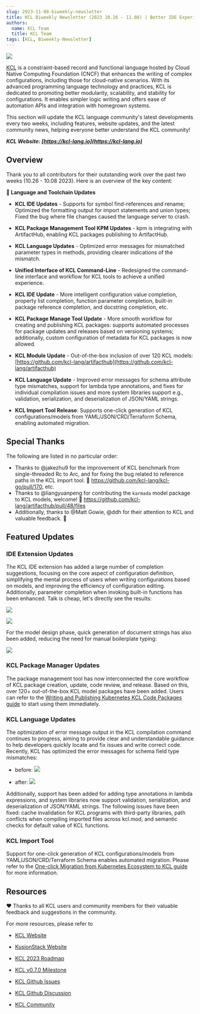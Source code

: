```yaml
---
slug: 2023-11-08-biweekly-newsletter
title: KCL Biweekly Newsletter (2023 10.26 - 11.08) | Better IDE Experience Enhancements and More Cloud-Native Modules
authors:
  name: KCL Team
  title: KCL Team
tags: [KCL, Biweekly-Newsletter]
---
```


![](/img/biweekly-newsletter.png)

[KCL](https://github.com/kcl-lang) is a constraint-based record and functional language hosted by Cloud Native Computing Foundation (CNCF) that enhances the writing of complex configurations, including those for cloud-native scenarios. With its advanced programming language technology and practices, KCL is dedicated to promoting better modularity, scalability, and stability for configurations. It enables simpler logic writing and offers ease of automation APIs and integration with homegrown systems.

This section will update the KCL language community's latest developments every two weeks, including features, website updates, and the latest community news, helping everyone better understand the KCL community!

***KCL Website: [https://kcl-lang.io](https://kcl-lang.io)***

## Overview

Thank you to all contributors for their outstanding work over the past two weeks (10.26 - 10.08 2023). Here is an overview of the key content:

**🔧 Language and Toolchain Updates**

- **KCL IDE Updates** - Supports for symbol find-references and rename; Optimized the formatting output for import statements and union types; Fixed the bug where file changes caused the language server to crash.
- **KCL Package Management Tool KPM Updates** - kpm is integrating with ArtifactHub, enabling KCL packages publishing to ArtifactHub.
- **KCL Language Updates** - Optimized error messages for mismatched parameter types in methods, providing clearer indications of the mismatch. 
- **Unified Interface of KCL Command-Line** - Redesigned the command-line interface and workflow for KCL tools to achieve a unified experience.

- **KCL IDE Update** - More intelligent configuration value completion, property list completion, function parameter completion, built-in package reference completion, and docstring completion, etc.
- **KCL Package Manage Tool Update** - More smooth workflow for creating and publishing KCL packages: supports automated processes for package updates and releases based on versioning systems; additionally, custom configuration of metadata for KCL packages is now allowed.
- **KCL Module Update** - Out-of-the-box inclusion of over 120 KCL models: [https://github.com/kcl-lang/artifacthub](https://github.com/kcl-lang/artifacthub)
- **KCL Language Update** - Improved error messages for schema attribute type mismatches, support for lambda type annotations, and fixes for individual compilation issues and more system libraries support e.g., validation, serialization, and deserialization of JSON/YAML strings.
- **KCL Import Tool Release**: Supports one-click generation of KCL configurations/models from YAML/JSON/CRD/Terraform Schema, enabling automated migration.

## Special Thanks

The following are listed in no particular order:

+ Thanks to @jakezhu9 for the improvement of KCL benchmark from single-threaded Rc to Arc, and for fixing the bug related to reference paths in the KCL import tool. 🙌 https://github.com/kcl-lang/kcl-go/pull/170, etc.
+ Thanks to @liangyuanpeng for contributing the `karmada` model package to KCL models, welcome! 🙌 https://github.com/kcl-lang/artifacthub/pull/48/files
+ Additionally, thanks to @Matt Gowie, @ddh for their attention to KCL and valuable feedback. 🙌

## Featured Updates

### IDE Extension Updates

The KCL IDE extension has added a large number of completion suggestions, focusing on the core aspect of configuration definition, simplifying the mental process of users when writing configurations based on models, and improving the efficiency of configuration editing. Additionally, parameter completion when invoking built-in functions has been enhanced. Talk is cheap, let's directly see the results:

![](/img/blog/2023-11-08-biweekly-newsletter/module-function-completion.gif)

![](/img/blog/2023-11-08-biweekly-newsletter/config-completion.gif)

For the model design phase, quick generation of document strings has also been added, reducing the need for manual boilerplate typing:

![](/img/blog/2023-11-08-biweekly-newsletter/docstring-gen.gif)

### KCL Package Manager Updates

The package management tool has now interconnected the core workflow of KCL package creation, update, code review, and release. Based on this, over 120+ out-of-the-box KCL model packages have been added. Users can refer to the [Writing and Publishing Kubernetes KCL Code Packages guide](https://kcl-lang.io/docs/user_docs/guides/working-with-k8s/publish-modules/) to start using them immediately.

### KCL Language Updates

The optimization of error message output in the KCL compilation command continues to progress, aiming to provide clear and understandable guidance to help developers quickly locate and fix issues and write correct code. Recently, KCL has optimized the error messages for schema field type mismatches:

- before:
![](/img/blog/2023-11-08-biweekly-newsletter/schema-expr-type-error-before.png)

- after:
![](/img/blog/2023-11-08-biweekly-newsletter/schema-expr-type-error-after.png)

Additionally, support has been added for adding type annotations in lambda expressions, and system libraries now support validation, serialization, and deserialization of JSON/YAML strings. The following issues have been fixed: cache invalidation for KCL programs with third-party libraries, path conflicts when compiling imported files across kcl.mod, and semantic checks for default value of KCL functions.

### KCL Import Tool

Support for one-click generation of KCL configurations/models from YAML/JSON/CRD/Terraform Schema enables automated migration. Please refer to the [One-click Migration from Kubernetes Ecosystem to KCL guide](https://kcl-lang.io/docs/user_docs/guides/working-with-k8s/adopt-from-kubernetes) for more information.

## Resources

❤️ Thanks to all KCL users and community members for their valuable feedback and suggestions in the community.

For more resources, please refer to

- [KCL Website](https://kcl-lang.io/)
- [KusionStack Website](https://kusionstack.io/)

- [KCL 2023 Roadmap](https://kcl-lang.io/docs/community/release-policy/roadmap)
- [KCL v0.7.0 Milestone](https://github.com/kcl-lang/kcl/milestone/7)
- [KCL Github Issues](https://github.com/kcl-lang/kcl/issues)
- [KCL Github Discussion](https://github.com/orgs/kcl-lang/discussions)
- [KCL Community](https://github.com/kcl-lang/community)

